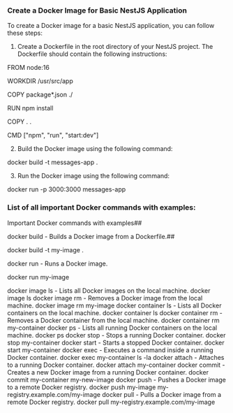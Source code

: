 ### Create a Docker Image for Basic NestJS Application

To create a Docker image for a basic NestJS application, you can follow these steps:

1. Create a Dockerfile in the root directory of your NestJS project. The Dockerfile should contain the following instructions:

FROM node:16

WORKDIR /usr/src/app

COPY package*.json ./

RUN npm install

COPY . .

CMD ["npm", "run", "start:dev"]

2. Build the Docker image using the following command:

docker build -t messages-app .

3. Run the Docker image using the following command:

docker run -p 3000:3000 messages-app

### List of all important Docker commands with examples:

Important Docker commands with examples##

docker build - Builds a Docker image from a Dockerfile.##


docker build -t my-image .


docker run - Runs a Docker image.


docker run my-image


docker image ls - Lists all Docker images on the local machine.
docker image ls
docker image rm - Removes a Docker image from the local machine.
docker image rm my-image
docker container ls - Lists all Docker containers on the local machine.
docker container ls
docker container rm - Removes a Docker container from the local machine.
docker container rm my-container
docker ps - Lists all running Docker containers on the local machine.
docker ps
docker stop - Stops a running Docker container.
docker stop my-container
docker start - Starts a stopped Docker container.
docker start my-container
docker exec - Executes a command inside a running Docker container.
docker exec my-container ls -la
docker attach - Attaches to a running Docker container.
docker attach my-container
docker commit - Creates a new Docker image from a running Docker container.
docker commit my-container my-new-image
docker push - Pushes a Docker image to a remote Docker registry.
docker push my-image my-registry.example.com/my-image
docker pull - Pulls a Docker image from a remote Docker registry.
docker pull my-registry.example.com/my-image





